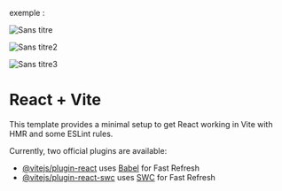 exemple :

![Sans titre](https://github.com/fk-crafter/100days-of-code/assets/127132293/a9d18ff9-8563-48d7-8553-3f520783ec3e)

![Sans titre2](https://github.com/fk-crafter/100days-of-code/assets/127132293/a9e5b1bb-e7ec-401a-8f90-d49fbac457e3)

![Sans titre3](https://github.com/fk-crafter/100days-of-code/assets/127132293/c4772c99-e791-4fce-b9ca-626f5ca5cffb)

# React + Vite

This template provides a minimal setup to get React working in Vite with HMR and some ESLint rules.

Currently, two official plugins are available:

- [@vitejs/plugin-react](https://github.com/vitejs/vite-plugin-react/blob/main/packages/plugin-react/README.md) uses [Babel](https://babeljs.io/) for Fast Refresh
- [@vitejs/plugin-react-swc](https://github.com/vitejs/vite-plugin-react-swc) uses [SWC](https://swc.rs/) for Fast Refresh
